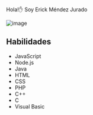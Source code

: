 Hola!✋ Soy Erick Méndez Jurado  

![image](https://github.com/user-attachments/assets/a96b5f60-02b8-4df2-8365-f3aa6314d3e8)



## Habilidades

* JavaScript
* Node.js
* Java 
* HTML 
* CSS 
* PHP 
* C++ 
* C 
* Visual Basic 
